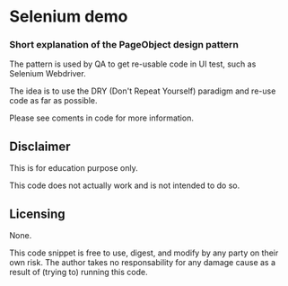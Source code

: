 # Selenium demo
### Short explanation of the PageObject design pattern
The pattern is used by QA to get re-usable code in UI test, such as Selenium Webdriver.

The idea is to use the DRY (Don't Repeat Yourself) paradigm and re-use code as far as possible.

Please see coments in code for more information.

## Disclaimer
This is for education purpose only. 

This code does not actually work and is not intended to do so.

## Licensing
None.

This code snippet is free to use, digest, and modify by any party on their own risk. The author takes no responsability for any damage cause as a result of (trying to) running this code.